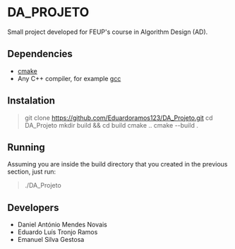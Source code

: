 # DA_PROJETO

Small project developed for FEUP's course in Algorithm Design (AD).

## Dependencies

* [cmake](https://cmake.org/)
* Any C++ compiler, for example [gcc](https://https://gcc.gnu.org/)

## Instalation

> git clone https://github.com/Eduardoramos123/DA_Projeto.git
> cd DA_Projeto
> mkdir build && cd build
> cmake ..
> cmake --build .

## Running
Assuming you are inside the build directory that you created in the previous section, just run:
> ./DA_Projeto

## Developers
* Daniel António Mendes Novais
* Eduardo Luís Tronjo Ramos
* Emanuel Silva Gestosa
